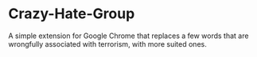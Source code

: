 # Crazy-Hate-Group
A simple extension for Google Chrome that replaces a few words that are wrongfully associated with terrorism, with more suited ones.
